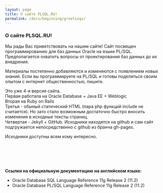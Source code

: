 ```yaml
---
layout: page
title: О сайте PLSQL.RU!
permalink: /docs/beginning/greetings/
---
```


### О сайте PLSQL.RU!

Мы рады Вас приветствовать на нашем сайте!
Сайт посвящен программированию для баз данных Oracle на языке PL/SQL.
Предполагается охватить вопросы от проектирования баз данных до их внедрения.


Материалы постепенно добавляются и изменяются с появлением новых знаний.
Если вы программируете на PL/SQL и готовы поделиться своим опытом с интернет общественностью, пишите.



Это уже 4-я версия сайта. <br/>
Первая работала на Oracle Database + Java EE + Weblogic<br/>
Вторая на Ruby on Rails<br/>
Третья - обыный статический HTML (пара php функций include не считается). Но зато стало возможным достаточно быстро вносить изменения в исходные тексты страниц.<br/>
Четвертая - Jekyll + GitHub. Исходники находятся на github и сам сайт подгружается непосредственно с github из бранча gh-pages.
<br/>


Исходники доступны всем кому интересно.

<br/><br/>
<br/><br/>



 <p>     <strong>Ссылки на официальную документацию на английском языке:</strong></p>



  <ul>
    <li>Oracle Database SQL Language Reference 11g Release 2 (11.2)</li>
    <li>Oracle Database PL/SQL Language Reference 11g Release 2 (11.2)</li>

  </ul>
